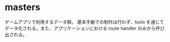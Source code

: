 # masters

ゲームアプリで利用するデータ群。
基本手動での制作は行わず、tools を通じてデータ化される。また、アプリケーションにおける route handler のみから呼び出される。
